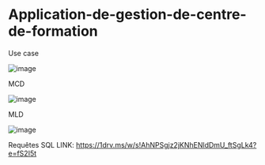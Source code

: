 # Application-de-gestion-de-centre-de-formation

Use case

![image](https://user-images.githubusercontent.com/79770772/232738620-246b7614-2500-436e-9007-7e1bd796ebea.png)

MCD

![image](https://user-images.githubusercontent.com/79770772/232739119-ee874684-549d-484e-bf2b-83bac7ff7002.png)

MLD

![image](https://user-images.githubusercontent.com/79770772/232739340-3312f85a-0672-4213-83e8-32af8737f258.png)


Requêtes SQL
LINK: https://1drv.ms/w/s!AhNPSgjz2jKNhENldDmU_ftSgLk4?e=fS2I5t

